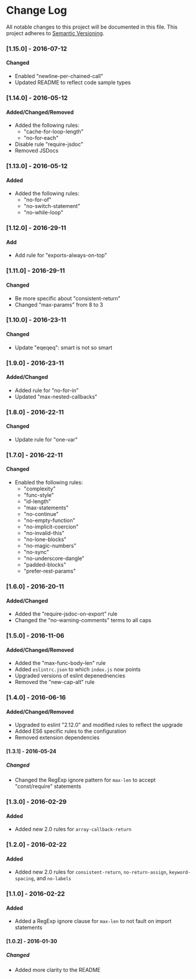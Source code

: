 # Change Log
All notable changes to this project will be documented in this file.
This project adheres to [Semantic Versioning](http://semver.org/).

### [1.15.0] - 2016-07-12
#### Changed
- Enabled "newline-per-chained-call"
- Updated README to reflect code sample types

### [1.14.0] - 2016-05-12
#### Added/Changed/Removed
- Added the following rules:
  - "cache-for-loop-length"
  - "no-for-each"
- Disable rule "require-jsdoc"
- Removed JSDocs

### [1.13.0] - 2016-05-12
#### Added
- Added the following rules:
  - "no-for-of"
  - "no-switch-statement"
  - "no-while-loop"

### [1.12.0] - 2016-29-11
#### Add
- Add rule for "exports-always-on-top"

### [1.11.0] - 2016-29-11
#### Changed
- Be more specific about "consistent-return"
- Changed "max-params" from 8 to 3

### [1.10.0] - 2016-23-11
#### Changed
- Update "eqeqeq": smart is not so smart

### [1.9.0] - 2016-23-11
#### Added/Changed
- Added rule for "no-for-in"
- Updated "max-nested-callbacks"

### [1.8.0] - 2016-22-11
#### Changed
- Update rule for "one-var"

### [1.7.0] - 2016-22-11
#### Changed
- Enabled the following rules:
  - "complexity"
  - "func-style"
  - "id-length"
  - "max-statements"
  - "no-continue"
  - "no-empty-function"
  - "no-implicit-coercion"
  - "no-invalid-this"
  - "no-lone-blocks"
  - "no-magic-numbers"
  - "no-sync"
  - "no-underscore-dangle"
  - "padded-blocks"
  - "prefer-rest-params"

### [1.6.0] - 2016-20-11
#### Added/Changed
- Added the "require-jsdoc-on-export" rule
- Changed the "no-warning-comments" terms to all caps

### [1.5.0] - 2016-11-06
#### Added/Changed/Removed
- Added the "max-func-body-len" rule
- Added `eslintrc.json` to which `index.js` now points
- Upgraded versions of eslint depenednencies
- Removed the "new-cap-alt" rule

### [1.4.0] - 2016-06-16
#### Added/Changed/Removed
- Upgraded to eslint "2.12.0" and modified rules to reflect the upgrade
- Added ES6 specific rules to the configuration
- Removed extension dependencies

#### [1.3.1] - 2016-05-24
##### Changed
- Changed the RegExp ignore pattern for `max-len` to accept "const/require"
statements

### [1.3.0] - 2016-02-29
#### Added
- Added new 2.0 rules for `array-callback-return`

### [1.2.0] - 2016-02-22
#### Added
- Added new 2.0 rules for `consistent-return`, `no-return-assign`,
`keyword-spacing`, and `no-labels`

### [1.1.0] - 2016-02-22
#### Added
- Added a RegExp ignore clause for `max-len` to not fault on import statements

#### [1.0.2] - 2016-01-30
##### Changed
- Added more clarity to the README